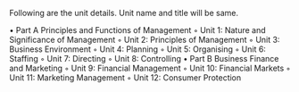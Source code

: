 Following are the unit details. Unit name and title will be same.

• Part A Principles and Functions of Management
    ◦ Unit 1: Nature and Significance of Management
    ◦ Unit 2: Principles of Management
    ◦ Unit 3: Business Environment
    ◦ Unit 4: Planning
    ◦ Unit 5: Organising
    ◦ Unit 6: Staffing
    ◦ Unit 7: Directing
    ◦ Unit 8: Controlling
• Part B Business Finance and Marketing
    ◦ Unit 9: Financial Management
    ◦ Unit 10: Financial Markets
    ◦ Unit 11: Marketing Management
    ◦ Unit 12: Consumer Protection